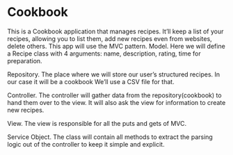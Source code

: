 # Cookbook
This is a Cookbook application that manages recipes. It’ll keep a list of your recipes, allowing you to list them, add new recipes even from websites, delete others. This app will use the MVC pattern.
Model. Here we will define a Recipe class with 4 arguments: name, description, rating, time for preparation.

Repository. The place where we will store our user’s structured recipes. In our case it will be a cookbook We’ll use a CSV file for that.

Controller. The controller will gather data from the repository(cookbook) to hand them over to the view. It will also ask the view for information to create new recipes. 

View. The view is responsible for all the puts and gets of MVC.

Service Object. The class will contain all methods to extract the parsing logic out of the controller to keep it simple and explicit.  
